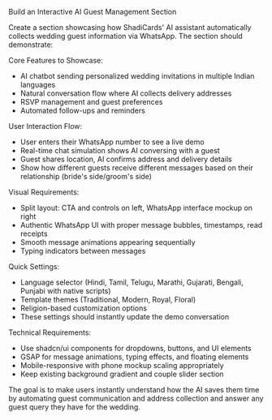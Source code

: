 Build an Interactive AI Guest Management Section

  Create a section showcasing how ShadiCards' AI assistant automatically collects wedding guest information via WhatsApp. The section should demonstrate:

  Core Features to Showcase:
  - AI chatbot sending personalized wedding invitations in multiple Indian languages
  - Natural conversation flow where AI collects delivery addresses
  - RSVP management and guest preferences
  - Automated follow-ups and reminders

  User Interaction Flow:
  - User enters their WhatsApp number to see a live demo
  - Real-time chat simulation shows AI conversing with a guest
  - Guest shares location, AI confirms address and delivery details
  - Show how different guests receive different messages based on their relationship (bride's side/groom's side)

  Visual Requirements:
  - Split layout: CTA and controls on left, WhatsApp interface mockup on right
  - Authentic WhatsApp UI with proper message bubbles, timestamps, read receipts
  - Smooth message animations appearing sequentially
  - Typing indicators between messages

  Quick Settings:
  - Language selector (Hindi, Tamil, Telugu, Marathi, Gujarati, Bengali, Punjabi with native scripts)
  - Template themes (Traditional, Modern, Royal, Floral)
  - Religion-based customization options
  - These settings should instantly update the demo conversation

  Technical Requirements:
  - Use shadcn/ui components for dropdowns, buttons, and UI elements
  - GSAP for message animations, typing effects, and floating elements
  - Mobile-responsive with phone mockup scaling appropriately
  - Keep existing background gradient and couple slider section

  The goal is to make users instantly understand how the AI saves them time by automating guest communication and address collection and answer any guest query they have for the wedding.